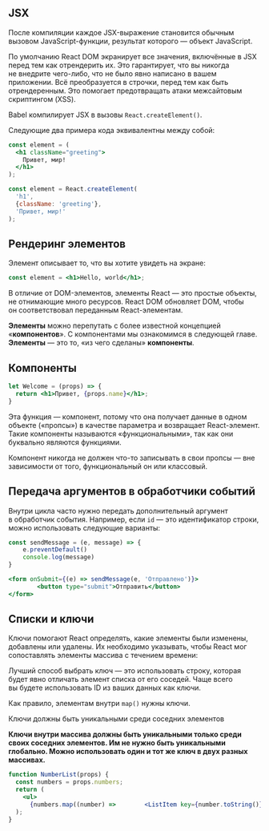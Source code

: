 ## JSX
После компиляции каждое JSX-выражение становится обычным вызовом JavaScript-функции, результат которого — объект JavaScript.

По умолчанию React DOM экранирует все значения, включённые в JSX перед тем как отрендерить их. Это гарантирует, что вы никогда не внедрите чего-либо, что не было явно написано в вашем приложении. Всё преобразуется в строчки, перед тем как быть отрендеренным. Это помогает предотвращать атаки межсайтовым скриптингом (XSS).

Babel компилирует JSX в вызовы `React.createElement()`.

Следующие два примера кода эквивалентны между собой:

``` jsx
const element = (
  <h1 className="greeting">
    Привет, мир!
  </h1>
);
```

``` jsx
const element = React.createElement(
  'h1',
  {className: 'greeting'},
  'Привет, мир!'
);
```

## Рендеринг элементов


Элемент описывает то, что вы хотите увидеть на экране:

``` jsx
const element = <h1>Hello, world</h1>;
```

В отличие от DOM-элементов, элементы React — это простые объекты, не отнимающие много ресурсов. React DOM обновляет DOM, чтобы он соответствовал переданным React-элементам.

**Элементы** можно перепутать с более известной концепцией «**компонентов**». С компонентами мы ознакомимся в следующей главе. **Элементы** — это то, «из чего сделаны» **компоненты**.

## Компоненты

``` jsx
let Welcome = (props) => {
  return <h1>Привет, {props.name}</h1>;
}
```

Эта функция — компонент, потому что она получает данные в одном объекте («пропсы») в качестве параметра и возвращает React-элемент. Такие компоненты называются «функциональными», так как они буквально являются функциями.

Компонент никогда не должен что-то записывать в свои пропсы — вне зависимости от того, функциональный он или классовый.

## Передача аргументов в обработчики событий

Внутри цикла часто нужно передать дополнительный аргумент в обработчик события. Например, если `id` — это идентификатор строки, можно использовать следующие варианты:

``` jsx
const sendMessage = (e, message) => {
    e.preventDefault()
    console.log(message)
}

<form onSubmit={(e) => sendMessage(e, 'Отправлено')}>
        <button type="submit">Отправить</button>
</form>
```

## Списки и ключи

Ключи помогают React определять, какие элементы были изменены, добавлены или удалены. Их необходимо указывать, чтобы React мог сопоставлять элементы массива с течением времени:

Лучший способ выбрать ключ — это использовать строку, которая будет явно отличать элемент списка от его соседей. Чаще всего вы будете использовать ID из ваших данных как ключи.

Как правило, элементам внутри `map()` нужны ключи.

Ключи должны быть уникальными среди соседних элементов

**Ключи внутри массива должны быть уникальными только среди своих соседних элементов. Им не нужно быть уникальными глобально. Можно использовать один и тот же ключ в двух разных массивах.**

``` jsx
function NumberList(props) {
  const numbers = props.numbers;
  return (
    <ul>
      {numbers.map((number) =>        <ListItem key={number.toString()}                  value={number} />      )}    </ul>
  );
}
```